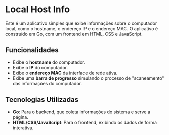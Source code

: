 # Local Host Info

Este é um aplicativo simples que exibe informações sobre o computador local, como o hostname, o endereço IP e o endereço MAC. O aplicativo é construído em Go, com um frontend em HTML, CSS e JavaScript.

## Funcionalidades

- Exibe o **hostname** do computador.
- Exibe o **IP** do computador.
- Exibe o **endereço MAC** da interface de rede ativa.
- Exibe uma **barra de progresso** simulando o processo de "scaneamento" das informações do computador.

## Tecnologias Utilizadas

- **Go**: Para o backend, que coleta informações do sistema e serve a página.
- **HTML/CSS/JavaScript**: Para o frontend, exibindo os dados de forma interativa.
